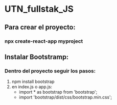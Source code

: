 # UTN_fullstak_JS

## Para crear el proyecto:

### npx create-react-app myproject

## Instalar Bootstramp:

### Dentro del proyecto seguir los pasos:

<ol>
    <li>npm install bootstrap</li>
    <li>en index.js o app.js:
    <ul>
        <li>import * as bootstrap from 'bootstrap';</li>
        <li>import 'bootstrap/dist/css/bootstrap.min.css';</li>
    </ul>
</ol>
